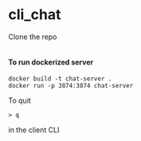 # cli_chat

Clone the repo
```git clone https://github.com/lkjsu/cli_chat.git
```
#### To run dockerized server
```
docker build -t chat-server .
docker run -p 3874:3874 chat-server
```
To quit
```
> q
```
in the client CLI
